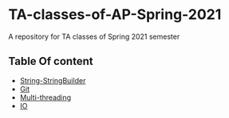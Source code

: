 # TA-classes-of-AP-Spring-2021
A repository for TA classes of Spring 2021 semester

## Table Of content

- [String-StringBuilder](S002&S003-String-StringBuilder-Regex)
- [Git](S004-Git)
- [Multi-threading](S007&S008-Multi-Threading)
- [IO](006-File&IO)

